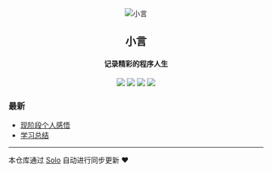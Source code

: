 <p align="center"><img alt="小言" src="https://static.b3log.org/images/brand/solo-32.png"></p><h2 align="center">
小言
</h2>

<h4 align="center">记录精彩的程序人生</h4>
<p align="center"><a title="小言" target="_blank" href="https://github.com/20180364115/solo-blog"><img src="https://img.shields.io/github/last-commit/20180364115/solo-blog.svg?style=flat-square&color=FF9900"></a>
<a title="GitHub repo size in bytes" target="_blank" href="https://github.com/20180364115/solo-blog"><img src="https://img.shields.io/github/repo-size/20180364115/solo-blog.svg?style=flat-square"></a>
<a title="Solo Version" target="_blank" href="https://github.com/b3log/solo/releases"><img src="https://img.shields.io/badge/solo-3.6.4-f1e05a.svg?style=flat-square&color=blueviolet"></a>
<a title="Hits" target="_blank" href="https://github.com/b3log/hits"><img src="https://hits.b3log.org/20180364115/solo-blog.svg"></a></p>

### 最新

* [现阶段个人感悟](http://wang.redwang.top/articles/2019/09/02/1567429778758.html)
* [学习总结](http://wang.redwang.top/articles/2019/08/31/1567261653878.html)



---

本仓库通过 [Solo](https://github.com/b3log/solo) 自动进行同步更新 ❤️ 